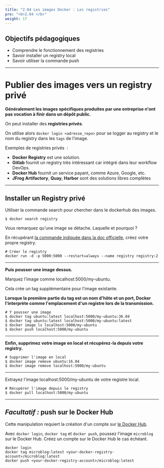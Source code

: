 ```yaml
---
title: "2.04 Les images Docker : Les registries"
pre: "<b>2.04 </b>"
weight: 17
---
```

## Objectifs pédagogiques
  - Comprendre le fonctionnement des registries
  - Savoir installer un registry local
  - Savoir utiliser la commande push

---

# Publier des images vers un registry privé

**Généralement les images spécifiques produites par une entreprise n'ont pas vocation à finir dans un dépôt public.**

On peut installer des **registries privés**.

On utilise alors `docker login <adresse_repo>` pour se logger au registry et le nom du registry dans les `tags` de l'image.

Exemples de registries privés  :
  - **Docker Registry** est une solution.  
  - **Gitlab** fournit un registry très intéressant car intégré dans leur workflow DevOps.
  - **Docker Hub** fournit un service payant, comme Azure, Google, etc.
  - **JFrog Artifactory**, **Quay**, **Harbor** sont des solutions libres complètes

---


## Installer un Registry privé

Utiliser la commande search pour chercher dans le dockerhub des images.

```shell
$ docker search registry 
```

Vous remarquez qu'une image se détache. Laquelle et pourquoi ?

En récupérant [la commande indiquée dans la doc officielle](https://docs.docker.com/registry/deploying/), créez votre propre registry.

```shell
# Créer le registry
docker run -d -p 5000:5000 --restart=always --name registry registry:2
```

---

**Puis pousser une image dessus.**

Marquez l'image comme localhost:5000/my-ubuntu. 

Cela crée un tag supplémentaire pour l'image existante. 

**Lorsque la première partie du tag est un nom d'hôte et un port, Docker l'interprète comme l'emplacement d'un registre lors de la transmission.**

```shell
# Y pousser une image
$ docker tag ubuntu:latest localhost:5000/my-ubuntu:36.04
$ docker tag ubuntu:latest localhost:5000/my-ubuntu:latest
$ docker image ls localhost:5000/my-ubuntu
$ docker push localhost:5000/my-ubuntu
```

---

**Enfin, supprimez votre image en local et récupérez-la depuis votre registry.**

```shell
# Supprimer l'image en local
$ docker image remove ubuntu:16.04
$ docker image remove localhost:5000/my-ubuntu
```

---

Extrayez l'image localhost:5000/my-ubuntu de votre registre local.

```shell
# Récupérer l'image depuis le registry
$ docker pull localhost:5000/my-ubuntu
```

---

## _Facultatif :_  push sur le Docker Hub

Cette manipulation requiert la création d'un compte sur [le Docker Hub](https://hub.docker.com/).

Avec `docker login`, `docker tag` et `docker push`, poussez l'image `microblog` sur le Docker Hub. Créez un compte sur le Docker Hub le cas échéant.

```shell
docker login
docker tag microblog:latest <your-docker-registry-account>/microblog:latest
docker push <your-docker-registry-account>/microblog:latest
```

